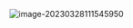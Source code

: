 ![image-20230328111545950](https://cdn.staticaly.com/gh/GhostQinMo/ImageBed@master/RabbitMQ/image-20230328111545950.png)